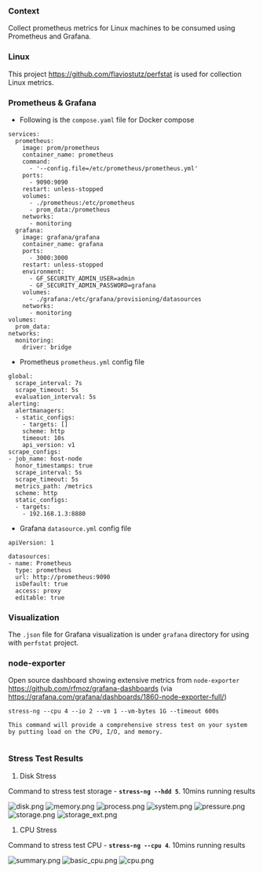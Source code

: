 ### Context

Collect prometheus metrics for Linux machines to be consumed using Prometheus and Grafana.

### Linux

This project https://github.com/flaviostutz/perfstat is used for collection Linux metrics.

### Prometheus & Grafana

* Following is the `compose.yaml` file for Docker compose

```
services:
  prometheus:
    image: prom/prometheus
    container_name: prometheus
    command:
      - '--config.file=/etc/prometheus/prometheus.yml'
    ports:
      - 9090:9090
    restart: unless-stopped
    volumes:
      - ./prometheus:/etc/prometheus
      - prom_data:/prometheus
    networks:
      - monitoring
  grafana:
    image: grafana/grafana
    container_name: grafana
    ports:
      - 3000:3000
    restart: unless-stopped
    environment:
      - GF_SECURITY_ADMIN_USER=admin
      - GF_SECURITY_ADMIN_PASSWORD=grafana
    volumes:
      - ./grafana:/etc/grafana/provisioning/datasources
    networks:
      - monitoring
volumes:
  prom_data:
networks:
  monitoring:
    driver: bridge
```

* Prometheus `prometheus.yml` config file

```
global:
  scrape_interval: 7s
  scrape_timeout: 5s
  evaluation_interval: 5s
alerting:
  alertmanagers:
  - static_configs:
    - targets: []
    scheme: http
    timeout: 10s
    api_version: v1
scrape_configs:
- job_name: host-node
  honor_timestamps: true
  scrape_interval: 5s
  scrape_timeout: 5s
  metrics_path: /metrics
  scheme: http
  static_configs:
  - targets:
    - 192.168.1.3:8880
```

* Grafana `datasource.yml` config file

```
apiVersion: 1

datasources:
- name: Prometheus
  type: prometheus
  url: http://prometheus:9090 
  isDefault: true
  access: proxy
  editable: true
```

### Visualization

The `.json` file for Grafana visualization is under `grafana` directory for using with `perfstat` project.

### node-exporter

Open source dashboard showing extensive metrics from `node-exporter` https://github.com/rfmoz/grafana-dashboards (via https://grafana.com/grafana/dashboards/1860-node-exporter-full/)

```
stress-ng --cpu 4 --io 2 --vm 1 --vm-bytes 1G --timeout 600s

This command will provide a comprehensive stress test on your system by putting load on the CPU, I/O, and memory.


```
### Stress Test Results

1) Disk Stress

Command to stress test storage - **`stress-ng --hdd 5`**. 10mins running results

![disk.png](visualization%2F1%2Fdisk.png)
![memory.png](visualization%2F1%2Fmemory.png)
![process.png](visualization%2F1%2Fprocess.png)
![system.png](visualization%2F1%2Fsystem.png)
![pressure.png](visualization%2F1%2Fpressure.png)
![storage.png](visualization%2F1%2Fstorage.png)
![storage_ext.png](visualization%2F1%2Fstorage_ext.png)

1) CPU Stress

Command to stress test CPU - **`stress-ng --cpu 4`**. 10mins running results

![summary.png](visualization%2F2%2Fsummary.png)
![basic_cpu.png](visualization%2F2%2Fbasic_cpu.png)
![cpu.png](visualization%2F2%2Fcpu.png)